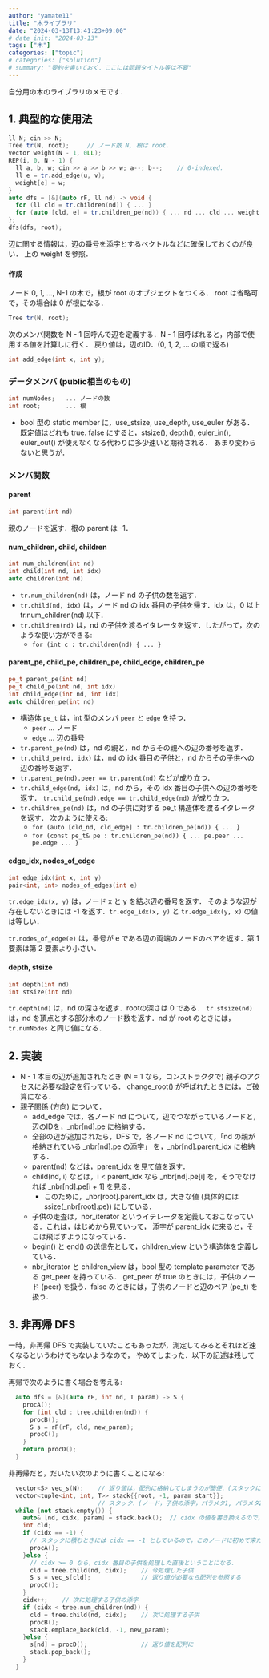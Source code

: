 ```yaml
---
author: "yamate11"
title: "木ライブラリ"
date: "2024-03-13T13:41:23+09:00"
# date_init: "2024-03-13"
tags: ["木"]
categories: ["topic"]
# categories: ["solution"]
# summary: "要約を書いておく．ここには問題タイトル等は不要" 
---
```


自分用の木のライブラリのメモです．

## 1. 典型的な使用法

```cpp
ll N; cin >> N;
Tree tr(N, root);     // ノード数 N, 根は root．
vector weight(N - 1, 0LL);
REP(i, 0, N - 1) {
  ll a, b, w; cin >> a >> b >> w; a--; b--;    // 0-indexed.
  ll e = tr.add_edge(u, v);
  weight[e] = w;
}
auto dfs = [&](auto rF, ll nd) -> void {
  for (ll cld = tr.children(nd)) { ... }
  for (auto [cld, e] = tr.children_pe(nd)) { ... nd ... cld ... weight[e] ... }
};
dfs(dfs, root);
```

辺に関する情報は，辺の番号を添字とするベクトルなどに確保しておくのが良い．
上の weight を参照．

#### 作成

ノード 0, 1, ..., N-1 の木で，根が root のオブジェクトをつくる．
root は省略可で，その場合は 0 が根になる．

```cpp
Tree tr(N, root);
```

次のメンバ関数を N - 1 回呼んで辺を定義する．N - 1 回呼ばれると，内部で使用する値を計算しに行く．
戻り値は，辺のID．(0, 1, 2, ... の順で返る)

```cpp
int add_edge(int x, int y);
```

### データメンバ (public相当のもの)

```cpp
int numNodes;   ... ノードの数
int root;       ... 根
```

* bool 型の static member に，use_stsize, use_depth, use_euler がある．既定値はどれも true.
  false にすると，stsize(), depth(), euler_in(), euler_out() が使えなくなる代わりに多少速いと期待される．
  あまり変わらないと思うが．  

### メンバ関数

#### parent

```cpp
int parent(int nd)
```

親のノードを返す．根の parent は -1．

#### num_children, child, children

```cpp
int num_children(int nd)
int child(int nd, int idx)
auto children(int nd)
```

* `tr.num_children(nd)` は，ノード nd の子供の数を返す．
* `tr.child(nd, idx)` は，ノード nd の idx 番目の子供を帰す．idx は，0 以上 tr.num_children(nd) 以下．
* `tr.children(nd)` は，nd の子供を渡るイタレータを返す．したがって，次のような使い方ができる:
  * `for (int c : tr.children(nd) { ... }`

#### parent_pe, child_pe, children_pe, child_edge, children_pe

```cpp
pe_t parent_pe(int nd)
pe_t child_pe(int nd, int idx)
int child_edge(int nd, int idx)
auto children_pe(int nd)
```

* 構造体 `pe_t` は，int 型のメンバ `peer` と `edge` を持つ．
  * `peer` ... ノード
  * `edge` ... 辺の番号
* `tr.parent_pe(nd)` は，nd の親と，nd からその親への辺の番号を返す．
* `tr.child_pe(nd, idx)` は，nd の idx 番目の子供と，nd からその子供への辺の番号を返す．
* `tr.parent_pe(nd).peer == tr.parent(nd)` などが成り立つ．
* `tr.child_edge(nd, idx)` は，nd から，その idx 番目の子供への辺の番号を返す．
  `tr.child_pe(nd).edge == tr.child_edge(nd)` が成り立つ．
* `tr.children_pe(nd)` は，nd の子供に対する pe_t 構造体を渡るイタレータを返す．
  次のように使える:
  * `for (auto [cld_nd, cld_edge] : tr.children_pe(nd)) { ... }`
  * `for (const pe_t& pe : tr.children_pe(nd)) { ... pe.peer ... pe.edge ... }`

#### edge_idx, nodes_of_edge

```cpp
int edge_idx(int x, int y)
pair<int, int> nodes_of_edges(int e)
```

`tr.edge_idx(x, y)` は，ノード x と y を結ぶ辺の番号を返す．
そのような辺が存在しないときには -1 を返す．`tr.edge_idx(x, y)` と `tr.edge_idx(y, x)` の値は等しい．

`tr.nodes_of_edge(e)` は，番号が e である辺の両端のノードのペアを返す．第 1 要素は第 2 要素より小さい．


#### depth, stsize

```cpp
int depth(int nd)
int stsize(int nd)
```

`tr.depth(nd)` は，nd の深さを返す．rootの深さは 0 である．
`tr.stsize(nd)` は，nd を頂点とする部分木のノード数を返す．nd が root のときには，`tr.numNodes` と同じ値になる．




## 2. 実装

* N - 1 本目の辺が追加されたとき (N = 1 なら，コンストラクタで) 親子のアクセスに必要な設定を行っている．
  change_root() が呼ばれたときには，ご破算になる．
* 親子関係 (方向) について．
  * add_edge では，各ノード nd について，辺でつながっているノードと，辺のIDを，_nbr[nd].pe に格納する．
  * 全部の辺が追加されたら，DFS で，各ノード nd について，「nd の親が格納されている _nbr[nd].pe の添字」
    を，_nbr[nd].parent_idx に格納する．
  * parent(nd) などは，parent_idx を見て値を返す．
  * child(nd, i) などは，i < parent_idx なら _nbr[nd].pe[i] を，そうでなければ _nbr[nd].pe[i + 1] を見る．
    * このために，_nbr[root].parent_idx は，大きな値 (具体的には ssize(_nbr[root].pe)) にしている．
  * 子供の走査は，nbr_iterator というイテレータを定義しておこなっている．これは，はじめから見ていって，
    添字が parent_idx に来ると，そこは飛ばすようになっている．
  * begin() と end() の送信先として，children_view という構造体を定義している．
  * nbr_iterator と children_view は，bool 型の template parameter である get_peer を持っている．
    get_peer が true のときには，子供のノード (peer) を扱う．false のときには，子供のノードと辺のペア
    (pe_t) を扱う．

## 3. 非再帰 DFS

一時，非再帰 DFS で実装していたこともあったが，測定してみるとそれほど速くなるというわけでもないようなので，
やめてしまった．以下の記述は残しておく．

再帰で次のように書く場合を考える:

```cpp
  auto dfs = [&](auto rF, int nd, T param) -> S {
    procA();
    for (int cld : tree.children(nd)) {
      procB();
      S s = rF(rF, cld, new_param);
      procC();
    }
    return procD();
  }
```

非再帰だと，だいたい次のように書くことになる:

```cpp
  vector<S> vec_s(N);    // 返り値は，配列に格納してしまうのが簡便．(スタックに入れることもできる)
  vector<tuple<int, int, T>> stack{{root, -1, param_start}};
                         // スタック．(ノード，子供の添字，パラメタ1, パラメタ2, ....)
  while (not stack.empty()) {
    auto& [nd, cidx, param] = stack.back();  // cidx の値を書き換えるので，auto& としておく
    int cld;
    if (cidx == -1) {
      // スタックに積むときには cidx == -1 としているので，このノードに初めて来たときにこうなる
      procA();
    }else {
      // cidx >= 0 なら，cidx 番目の子供を処理した直後ということになる．
      cld = tree.child(nd, cidx);    // 今処理した子供
      S s = vec_s[cld];              // 返り値が必要なら配列を参照する
      procC();
    }
    cidx++;    // 次に処理する子供の添字
    if (cidx < tree.num_children(nd)) {
      cld = tree.child(nd, cidx);    // 次に処理する子供
      procB();
      stack.emplace_back(cld, -1, new_param);
    }else {
      s[nd] = procD();               // 返り値を配列に
      stack.pop_back();
    }
  }
```
